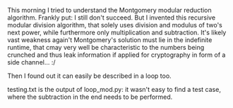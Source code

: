 This morning I tried to understand the Montgomery modular reduction algorithm. Frankly put: I still don't succeed. But I invented this recursive modular division algorithm, that solely uses division and modulus of two's next power, while furthermore only multiplication and subtraction. It's likely vast weakness again't Montgomery's solution must lie in the indefinite runtime, that cmay very well be characteristic to the numbers being crunched and thus leak information if applied for cryptography in form of a side channel... :/

Then I found out it can easily be described in a loop too.

testing.txt is the output of loop_mod.py: it wasn't easy to find a test case, where the subtraction in the end needs to be performed.
